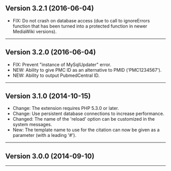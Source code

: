 Version 3.2.1 (2016-06-04)
------------------------------------------------------------------------

- FIX: Do not crash on database access (due to call to ignoreErrors function that has been turned into a protected function in newer MediaWiki versions).

* * * * * * * * * * * * * * * * * * * * * * * * * * * * * * * * * * * * 


Version 3.2.0 (2016-06-04)
------------------------------------------------------------------------

- FIX: Prevent "instance of MySqlUpdater" error.
- NEW: Ability to give PMC ID as an alternative to PMID ('PMC1234567').
- NEW: Ability to output PubmedCentral ID.

* * * * * * * * * * * * * * * * * * * * * * * * * * * * * * * * * * * * 



Version 3.1.0 (2014-10-15)
------------------------------------------------------------------------

* Change: The extension requires PHP 5.3.0 or later.
* Change: Use persistent database connections to increase performance.
* Changed: The name of the 'reload' option can be customized in the system messages.
* New: The template name to use for the citation can now be given as a parameter (with a leading '#').

* * * * * * * * * * * * * * * * * * * * * * * * * * * * * * * * * * * * 



Version 3.0.0 (2014-09-10)
------------------------------------------------------------------------



* * * * * * * * * * * * * * * * * * * * * * * * * * * * * * * * * * * *
